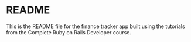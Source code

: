 # README

This is the README file for the finance tracker app built using the tutorials
from the Complete Ruby on Rails Developer course.